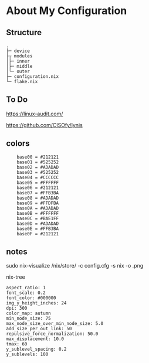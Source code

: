 # About My Configuration

## Structure

```
.
├─ device                  
├┬ modules                  
│├─ inner
│├─ middle              
│└─ outer      
├─ configuration.nix        
└─ flake.nix               
```

## To Do 

https://linux-audit.com/

https://github.com/CISOfy/lynis

## colors

        base00 = #212121
        base01 = #525252
        base02 = #ADADAD
        base03 = #525252
        base04 = #CCCCCC
        base05 = #FFFFFF
        base06 = #212121
        base07 = #FFB3BA
        base08 = #ADADAD
        base09 = #FFDFBA
        base0A = #ADADAD
        base0B = #FFFFFF
        base0C = #BAE1FF
        base0D = #ADADAD
        base0E = #FFB3BA
        base0F = #212121


## notes

sudo nix-visualize /nix/store/<package> -c config.cfg -s nix -o <name>.png

nix-tree

```
aspect_ratio: 1
font_scale: 0.2
font_color: #000000
img_y_height_inches: 24
dpi: 300
color_map: autumn
min_node_size: 75
max_node_size_over_min_node_size: 5.0
add_size_per_out_link: 50
repulsive_force_normalization: 50.0
max_displacement: 10.0
tmax: 60
y_sublevel_spacing: 0.2
y_sublevels: 100
```